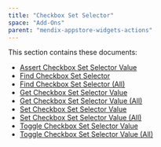 ```yaml
---
title: "Checkbox Set Selector"
space: "Add-Ons"
parent: "mendix-appstore-widgets-actions"
---
```


This section contains these documents:

* [Assert Checkbox Set Selector Value]()
* [Find Checkbox Set Selector]()
* [Find Checkbox Set Selector (All)]()
* [Get Checkbox Set Selector Value]()
* [Get Checkbox Set Selector Value (All)]()
* [Set Checkbox Set Selector Value]()
* [Set Checkbox Set Selector Value (All)]()
* [Toggle Checkbox Set Selector Value]()
* [Toggle Checkbox Set Selector Value (All)]()
